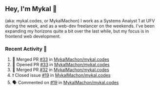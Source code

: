 ## Hey, I'm Mykal 👋 
(aka: mykal.codes, or MykalMachon) I work as a Systems Analyst 1 at UFV during the week, and as a web-dev freelancer on the weekends. I've been expanding my horizons quite a bit over the last while, but my focus is in frontend web development.  

### Recent Activity 🚀

<!--START_SECTION:activity-->
1. 🎉 Merged PR [#33](https://github.com/MykalMachon/mykal.codes/pull/33) in [MykalMachon/mykal.codes](https://github.com/MykalMachon/mykal.codes)
2. 💪 Opened PR [#33](https://github.com/MykalMachon/mykal.codes/pull/33) in [MykalMachon/mykal.codes](https://github.com/MykalMachon/mykal.codes)
3. 🎉 Merged PR [#32](https://github.com/MykalMachon/mykal.codes/pull/32) in [MykalMachon/mykal.codes](https://github.com/MykalMachon/mykal.codes)
4. ❗️ Closed issue [#19](https://github.com/MykalMachon/mykal.codes/issues/19) in [MykalMachon/mykal.codes](https://github.com/MykalMachon/mykal.codes)
5. 🗣 Commented on [#19](https://github.com/MykalMachon/mykal.codes/issues/19) in [MykalMachon/mykal.codes](https://github.com/MykalMachon/mykal.codes)
<!--END_SECTION:activity-->
